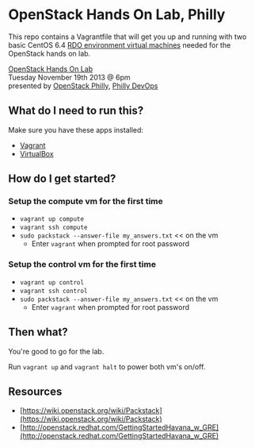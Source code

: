 # OpenStack Hands On Lab, Philly

This repo contains a Vagrantfile that will get you up and running with two basic CentOS 6.4 [RDO environment virtual machines](http://openstack.redhat.com/GettingStartedHavana_w_GRE) needed for the OpenStack hands on lab.

[OpenStack Hands On Lab](http://ph.ly/devops1113)  
Tuesday November 19th 2013 @ 6pm  
presented by [OpenStack Philly](http://www.meetup.com/Philly-OpenStack-Meetup-Group/), [Philly DevOps](http://phillydevops.org)

## What do I need to run this?

Make sure you have these apps installed:

* [Vagrant](http://docs.vagrantup.com/v2/installation/index.html)
* [VirtualBox](https://www.virtualbox.org/wiki/Downloads)

## How do I get started?

### Setup the compute vm for the first time

* `vagrant up compute`
* `vagrant ssh compute`
* `sudo packstack --answer-file my_answers.txt` << on the vm
    * Enter `vagrant` when prompted for root password

### Setup the control vm for the first time

* `vagrant up control`
* `vagrant ssh control`
* `sudo packstack --answer-file my_answers.txt` << on the vm
    * Enter `vagrant` when prompted for root password

## Then what?

You're good to go for the lab.

Run `vagrant up` and `vagrant halt` to power both vm's on/off.

## Resources

* [https://wiki.openstack.org/wiki/Packstack](https://wiki.openstack.org/wiki/Packstack)
* [http://openstack.redhat.com/GettingStartedHavana_w_GRE](http://openstack.redhat.com/GettingStartedHavana_w_GRE)
